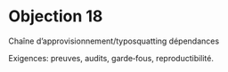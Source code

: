 # Objection 18
Chaîne d’approvisionnement/typosquatting dépendances

Exigences: preuves, audits, garde‑fous, reproductibilité.
